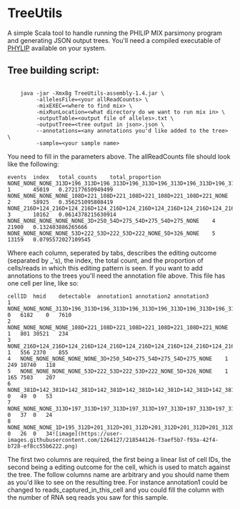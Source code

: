 # TreeUtils
A simple Scala tool to handle running the PHILIP MIX parsimony program and generating JSON output trees. You'll need a compiled executable of [PHYLIP](https://evolution.genetics.washington.edu/phylip.html) available on your system.


## Tree building script:

```

    java -jar -Xmx8g TreeUtils-assembly-1.4.jar \
         -allelesFile=<your allReadCounts> \
         -mixEXEC=<where to find mix> \
         -mixRunLocation=<what directory do we want to run mix in> \
         -outputTable=<output file of alleles>.txt \
         -outputTree=<tree output in json>.json \
         --annotations=<any annotations you'd like added to the tree> \
         -sample=<your sample name>
```
You need to fill in the parameters above. The allReadCounts file should look like the following:

```
events  index   total_counts    total_proportion
NONE_NONE_NONE_313D+196_313D+196_313D+196_313D+196_313D+196_313D+196_313D+196   1       45019   0.272177650949499
NONE_NONE_NONE_NONE_108D+221_108D+221_108D+221_108D+221_108D+221_NONE   2       58925   0.356251095808419
NONE_216D+124_216D+124_216D+124_216D+124_216D+124_216D+124_216D+124_216D+124_NONE       3       10162   0.0614378215630914
NONE_NONE_NONE_NONE_NONE_3D+250_54D+275_54D+275_54D+275_NONE    4       21900   0.132403886265666
NONE_NONE_NONE_NONE_53D+222_53D+222_53D+222_NONE_5D+326_NONE    5       13159   0.0795572027109545
```

Where each column, seperated by tabs, describes the editing outcome (separated by _'s), the index, the total count, and the proportion of cells/reads in which this editing pattern is seen. If you want to add annotations to the trees you'll need the annotation file above. This file has one cell per line, like so:

```
cellID	hmid	detectable	annotation1	annotation2	annotation3
1	NONE_NONE_NONE_313D+196_313D+196_313D+196_313D+196_313D+196_313D+196_313D+196	0	6182	0	7610
2	NONE_NONE_NONE_NONE_108D+221_108D+221_108D+221_108D+221_108D+221_NONE	1	801	30521	234
3	NONE_216D+124_216D+124_216D+124_216D+124_216D+124_216D+124_216D+124_216D+124_NONE	1	556	2370	855
4	NONE_NONE_NONE_NONE_NONE_3D+250_54D+275_54D+275_54D+275_NONE	1	249	10740	118
5	NONE_NONE_NONE_NONE_53D+222_53D+222_53D+222_NONE_5D+326_NONE	1	165	7503	207
6	NONE_381D+142_381D+142_381D+142_381D+142_381D+142_381D+142_381D+142_381D+142_381D+142	0	49	0	53
7	NONE_NONE_NONE_313D+197_313D+197_313D+197_313D+197_313D+197_313D+197_313D+197	0	37	0	24
8	NONE_NONE_NONE_1D+195_312D+201_312D+201_312D+201_312D+201_312D+201_312D+201	0	26	0	34![image](https://user-images.githubusercontent.com/1264127/218544126-f3aef5b7-f93a-42f4-b728-ef8cc55b6222.png)
```

The first two columns are required, the first being a linear list of cell IDs, the second being a editing outcome for the cell, which is used to match against the tree. The follow columns name are arbitrary and you should name them as you'd like to see on the resulting tree. For instance annotation1 could be changed to reads_captured_in_this_cell and you could fill the column with the number of RNA seq reads you saw for this sample. 



